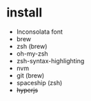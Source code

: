 # install
* Inconsolata font
* brew
* zsh (brew)
* oh-my-zsh
* zsh-syntax-highlighting
* nvm
* git (brew)
* spaceship (zsh)
* ~~hyperjs~~
